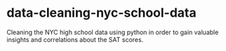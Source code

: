 # data-cleaning-nyc-school-data
Cleaning the NYC high school data using python in order to gain valuable insights and correlations about the SAT scores.
